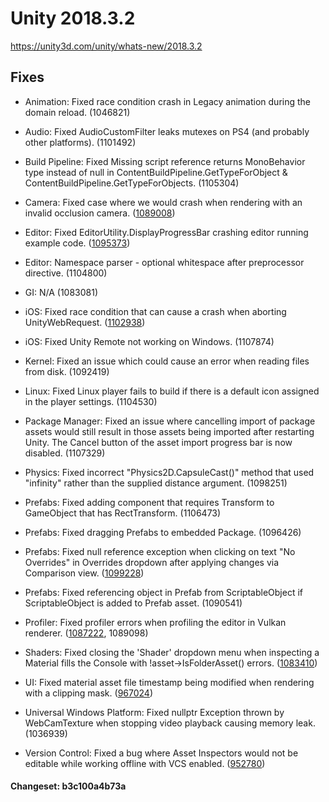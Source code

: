 # Unity 2018.3.2
https://unity3d.com/unity/whats-new/2018.3.2

## Fixes

<ul>
<li><p>Animation: Fixed race condition crash in Legacy animation during the domain reload. (1046821)</p></li>
<li><p>Audio: Fixed AudioCustomFilter leaks mutexes on PS4 (and probably other platforms). (1101492)</p></li>
<li><p>Build Pipeline: Fixed Missing script reference returns MonoBehavior type instead of null in ContentBuildPipeline.GetTypeForObject &amp; ContentBuildPipeline.GetTypeForObjects. (1105304)</p></li>
<li><p>Camera: Fixed case where we would crash when rendering with an invalid occlusion camera. (<a href="https://issuetracker.unity3d.com/issues/crash-on-dorenderloop-if-scene-view-is-open-when-opening-occlusion-window">1089008</a>)</p></li>
<li><p>Editor: Fixed EditorUtility.DisplayProgressBar crashing editor running example code. (<a href="https://issuetracker.unity3d.com/issues/displayprogressbar-crashes-editor-running-example-code">1095373</a>)</p></li>
<li><p>Editor: Namespace parser - optional whitespace after preprocessor directive. (1104800)</p></li>
<li><p>GI: N/A (1083081)</p></li>
<li><p>iOS: Fixed race condition that can cause a crash when aborting UnityWebRequest. (<a href="https://issuetracker.unity3d.com/issues/ios-crash-in-job-executeunitywebrequest-at-unitywebrequestproto-dot-h-226">1102938</a>)</p></li>
<li><p>iOS: Fixed Unity Remote not working on Windows. (1107874)</p></li>
<li><p>Kernel: Fixed an issue which could cause an error when reading files from disk. (1092419)</p></li>
<li><p>Linux: Fixed Linux player fails to build if there is a default icon assigned in the player settings. (1104530)</p></li>
<li><p>Package Manager: Fixed an issue where cancelling import of package assets would still result in those assets being imported after restarting Unity. The Cancel button of the asset import progress bar is now disabled. (1107329)</p></li>
<li><p>Physics: Fixed incorrect "Physics2D.CapsuleCast()" method that used "infinity" rather than the supplied distance argument. (1098251)</p></li>
<li><p>Prefabs: Fixed adding component that requires Transform to GameObject that has RectTransform. (1106473)</p></li>
<li><p>Prefabs: Fixed dragging Prefabs to embedded Package. (1096426)</p></li>
<li><p>Prefabs: Fixed null reference exception when clicking on text "No Overrides" in Overrides dropdown after applying changes via Comparison view. (<a href="https://issuetracker.unity3d.com/issues/nullreferenceexception-when-clicking-inside-the-prefab-override-popup-after-applying-overrides">1099228</a>)</p></li>
<li><p>Prefabs: Fixed referencing object in Prefab from ScriptableObject if ScriptableObject is added to Prefab asset. (1090541)</p></li>
<li><p>Profiler: Fixed profiler errors when profiling the editor in Vulkan renderer. (<a href="https://issuetracker.unity3d.com/issues/vulkan-profiler-non-matching-profiler-begin-slash-end-samples-for-gfx-dot-processcommands-being-invoked-when-profiling-editor">1087222</a>, 1089098)</p></li>
<li><p>Shaders: Fixed closing the 'Shader' dropdown menu when inspecting a Material fills the Console with !asset-&gt;IsFolderAsset() errors. (<a href="https://issuetracker.unity3d.com/issues/closing-the-shader-dropdown-menu-when-inspecting-a-material-fills-the-console-with-asset-isfolderasset-errors">1083410</a>)</p></li>
<li><p>UI: Fixed material asset file timestamp being modified when rendering with a clipping mask. (<a href="https://issuetracker.unity3d.com/issues/canvas-batching-system-dirties-project-user-created-materials-when-using-rect-mask-2d">967024</a>)</p></li>
<li><p>Universal Windows Platform: Fixed nullptr Exception thrown by WebCamTexture when stopping video playback causing memory leak. (1036939)</p></li>
<li><p>Version Control: Fixed a bug where Asset Inspectors would not be editable while working offline with VCS enabled. (<a href="https://issuetracker.unity3d.com/issues/vcs-work-offline-mode-doesnt-unlock-assets-for-edit">952780</a>)</p></li>
</ul>

#### Changeset: b3c100a4b73a
